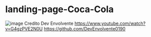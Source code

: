 # landing-page-Coca-Cola

![image](https://user-images.githubusercontent.com/7990469/217975199-77a88a88-ba60-4a74-9b9a-e5f974838bad.png)
Credito Dev Envolvente
https://www.youtube.com/watch?v=G4gzPVE2N0U
https://github.com/DevEnvolvente0190
